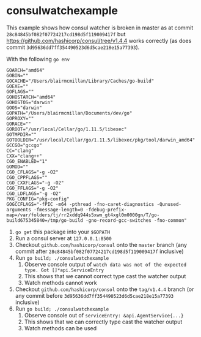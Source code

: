 # consulwatchexample

This example shows how consul watcher is broken in master as at commit `28c84845bf082f07724217cd198d5f119009417f` but https://github.com/hashicorp/consul/tree/v1.4.4 works correctly (as does commit `3d95636dd7ff354490523d6d5cae218e15a77393`).

With the following `go env`

```
GOARCH="amd64"
GOBIN=""
GOCACHE="/Users/blairmcmillan/Library/Caches/go-build"
GOEXE=""
GOFLAGS=""
GOHOSTARCH="amd64"
GOHOSTOS="darwin"
GOOS="darwin"
GOPATH="/Users/blairmcmillan/Documents/dev/go"
GOPROXY=""
GORACE=""
GOROOT="/usr/local/Cellar/go/1.11.5/libexec"
GOTMPDIR=""
GOTOOLDIR="/usr/local/Cellar/go/1.11.5/libexec/pkg/tool/darwin_amd64"
GCCGO="gccgo"
CC="clang"
CXX="clang++"
CGO_ENABLED="1"
GOMOD=""
CGO_CFLAGS="-g -O2"
CGO_CPPFLAGS=""
CGO_CXXFLAGS="-g -O2"
CGO_FFLAGS="-g -O2"
CGO_LDFLAGS="-g -O2"
PKG_CONFIG="pkg-config"
GOGCCFLAGS="-fPIC -m64 -pthread -fno-caret-diagnostics -Qunused-arguments -fmessage-length=0 -fdebug-prefix-map=/var/folders/tj/rr2xddq944s5xwm_gt4xgl0m0000gn/T/go-build675345840=/tmp/go-build -gno-record-gcc-switches -fno-common"
```

1. `go get` this package into your `$GOPATH`
1. Run a consul server at `127.0.0.1:8500`
1. Checkout `github.com/hashicorp/consul` onto the `master` branch (any commit after `28c84845bf082f07724217cd198d5f119009417f` inclusive)
1. Run `go build; ./consulwatchexample`
    1. Observe console output of `watch data was not of the expected type. Got []*api.ServiceEntry`
    1. This shows that we cannot correct type cast the watcher output
    1. Watch methods cannot work
1. Checkout `github.com/hashicorp/consol` onto the `tag/v1.4.4` branch (or any commit before `3d95636dd7ff354490523d6d5cae218e15a77393` inclusive)
1. Run `go build; ./consulwatchexample`
    1. Observe console out of `serviceEntry: &api.AgentService{...}`
    1. This shows that we can correctly type cast the watcher output
    1. Watch methods can be used
